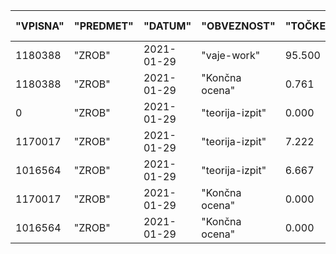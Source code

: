| "VPISNA" | "PREDMET" | "DATUM" | "OBVEZNOST" | "TOČKE" | "OCENA [%]" |
|---|---|---|---|---|---|
| 1180388 | "ZROB" | 2021-01-29 | "vaje-work" | 95.500 | 96.0 |
| 1180388 | "ZROB" | 2021-01-29 | "Končna ocena" | 0.761 | 76.0 |
| 0 | "ZROB" | 2021-01-29 | "teorija-izpit" | 0.000 | 0.0 |
| 1170017 | "ZROB" | 2021-01-29 | "teorija-izpit" | 7.222 | 72.0 |
| 1016564 | "ZROB" | 2021-01-29 | "teorija-izpit" | 6.667 | 67.0 |
| 1170017 | "ZROB" | 2021-01-29 | "Končna ocena" | 0.000 | 80.0 |
| 1016564 | "ZROB" | 2021-01-29 | "Končna ocena" | 0.000 | 82.0 |
